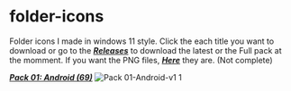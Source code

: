 # folder-icons
Folder icons I made in windows 11 style.
Click the each title you want to download or go to the [***Releases***](https://github.com/sameerasw/folder-icons/releases) to download the latest or the Full pack at the momment.
If you want the PNG files, [***Here***](https://github.com/sameerasw/folder-icons/tree/main/PNGs) they are. (Not complete)

[***Pack 01: Android (69)***](https://github.com/sameerasw/folder-icons/releases/latest/)
![Pack 01-Android-v1 1](https://user-images.githubusercontent.com/68902530/200163563-7259eb4b-cc40-4e24-aff1-b3727c010847.png)



